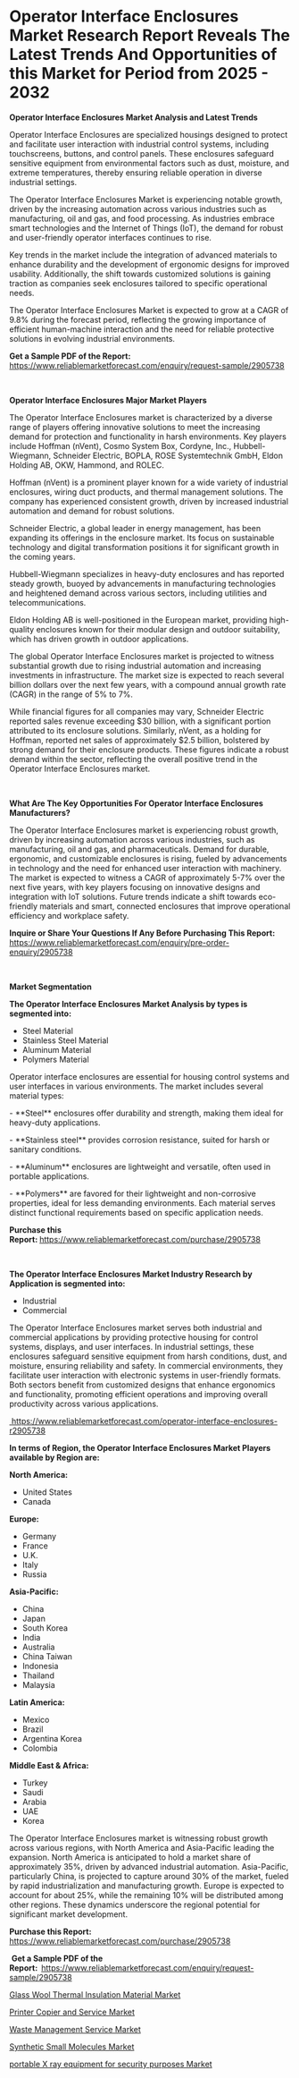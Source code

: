 <p><h1>Operator Interface Enclosures Market Research Report Reveals The Latest Trends And Opportunities of this Market for Period from 2025 - 2032</h1></p><p><strong>Operator Interface Enclosures Market Analysis and Latest Trends</strong></p>
<p><p>Operator Interface Enclosures are specialized housings designed to protect and facilitate user interaction with industrial control systems, including touchscreens, buttons, and control panels. These enclosures safeguard sensitive equipment from environmental factors such as dust, moisture, and extreme temperatures, thereby ensuring reliable operation in diverse industrial settings. </p><p>The Operator Interface Enclosures Market is experiencing notable growth, driven by the increasing automation across various industries such as manufacturing, oil and gas, and food processing. As industries embrace smart technologies and the Internet of Things (IoT), the demand for robust and user-friendly operator interfaces continues to rise. </p><p>Key trends in the market include the integration of advanced materials to enhance durability and the development of ergonomic designs for improved usability. Additionally, the shift towards customized solutions is gaining traction as companies seek enclosures tailored to specific operational needs. </p><p>The Operator Interface Enclosures Market is expected to grow at a CAGR of 9.8% during the forecast period, reflecting the growing importance of efficient human-machine interaction and the need for reliable protective solutions in evolving industrial environments.</p></p>
<p><strong>Get a Sample PDF of the Report:&nbsp;</strong> <a href="https://www.reliablemarketforecast.com/enquiry/request-sample/2905738?utm_campaign=1888&utm_medium=2&utm_source=Github&utm_content=ia&utm_term=12032025&utm_id=operator-interface-enclosures">https://www.reliablemarketforecast.com/enquiry/request-sample/2905738</a></p>
<p>&nbsp;</p>
<p><strong>Operator Interface Enclosures Major Market Players</strong></p>
<p><p>The Operator Interface Enclosures market is characterized by a diverse range of players offering innovative solutions to meet the increasing demand for protection and functionality in harsh environments. Key players include Hoffman (nVent), Cosmo System Box, Cordyne, Inc., Hubbell-Wiegmann, Schneider Electric, BOPLA, ROSE Systemtechnik GmbH, Eldon Holding AB, OKW, Hammond, and ROLEC.</p><p>Hoffman (nVent) is a prominent player known for a wide variety of industrial enclosures, wiring duct products, and thermal management solutions. The company has experienced consistent growth, driven by increased industrial automation and demand for robust solutions.</p><p>Schneider Electric, a global leader in energy management, has been expanding its offerings in the enclosure market. Its focus on sustainable technology and digital transformation positions it for significant growth in the coming years.</p><p>Hubbell-Wiegmann specializes in heavy-duty enclosures and has reported steady growth, buoyed by advancements in manufacturing technologies and heightened demand across various sectors, including utilities and telecommunications.</p><p>Eldon Holding AB is well-positioned in the European market, providing high-quality enclosures known for their modular design and outdoor suitability, which has driven growth in outdoor applications.</p><p>The global Operator Interface Enclosures market is projected to witness substantial growth due to rising industrial automation and increasing investments in infrastructure. The market size is expected to reach several billion dollars over the next few years, with a compound annual growth rate (CAGR) in the range of 5% to 7%.</p><p>While financial figures for all companies may vary, Schneider Electric reported sales revenue exceeding $30 billion, with a significant portion attributed to its enclosure solutions. Similarly, nVent, as a holding for Hoffman, reported net sales of approximately $2.5 billion, bolstered by strong demand for their enclosure products. These figures indicate a robust demand within the sector, reflecting the overall positive trend in the Operator Interface Enclosures market.</p></p>
<p>&nbsp;</p>
<p><strong>What Are The Key Opportunities For Operator Interface Enclosures Manufacturers?</strong></p>
<p><p>The Operator Interface Enclosures market is experiencing robust growth, driven by increasing automation across various industries, such as manufacturing, oil and gas, and pharmaceuticals. Demand for durable, ergonomic, and customizable enclosures is rising, fueled by advancements in technology and the need for enhanced user interaction with machinery. The market is expected to witness a CAGR of approximately 5-7% over the next five years, with key players focusing on innovative designs and integration with IoT solutions. Future trends indicate a shift towards eco-friendly materials and smart, connected enclosures that improve operational efficiency and workplace safety.</p></p>
<p><strong>Inquire or Share Your Questions If Any Before Purchasing This Report:</strong> <a href="https://www.reliablemarketforecast.com/enquiry/pre-order-enquiry/2905738?utm_campaign=1888&utm_medium=2&utm_source=Github&utm_content=ia&utm_term=12032025&utm_id=operator-interface-enclosures">https://www.reliablemarketforecast.com/enquiry/pre-order-enquiry/2905738</a></p>
<p>&nbsp;</p>
<p><strong>Market Segmentation</strong></p>
<p><strong>The Operator Interface Enclosures Market Analysis by types is segmented into:</strong></p>
<p><ul><li>Steel Material</li><li>Stainless Steel Material</li><li>Aluminum Material</li><li>Polymers Material</li></ul></p>
<p><p>Operator interface enclosures are essential for housing control systems and user interfaces in various environments. The market includes several material types: </p><p>- **Steel** enclosures offer durability and strength, making them ideal for heavy-duty applications. </p><p>- **Stainless steel** provides corrosion resistance, suited for harsh or sanitary conditions. </p><p>- **Aluminum** enclosures are lightweight and versatile, often used in portable applications. </p><p>- **Polymers** are favored for their lightweight and non-corrosive properties, ideal for less demanding environments. Each material serves distinct functional requirements based on specific application needs.</p></p>
<p><strong>Purchase this Report:&nbsp;</strong><a href="https://www.reliablemarketforecast.com/purchase/2905738?utm_campaign=1888&utm_medium=2&utm_source=Github&utm_content=ia&utm_term=12032025&utm_id=operator-interface-enclosures">https://www.reliablemarketforecast.com/purchase/2905738</a></p>
<p>&nbsp;</p>
<p><strong>The Operator Interface Enclosures Market Industry Research by Application is segmented into:</strong></p>
<p><ul><li>Industrial</li><li>Commercial</li></ul></p>
<p><p>The Operator Interface Enclosures market serves both industrial and commercial applications by providing protective housing for control systems, displays, and user interfaces. In industrial settings, these enclosures safeguard sensitive equipment from harsh conditions, dust, and moisture, ensuring reliability and safety. In commercial environments, they facilitate user interaction with electronic systems in user-friendly formats. Both sectors benefit from customized designs that enhance ergonomics and functionality, promoting efficient operations and improving overall productivity across various applications.</p></p>
<p><a href="https://www.reliablemarketforecast.com/operator-interface-enclosures-r2905738?utm_campaign=1888&utm_medium=2&utm_source=Github&utm_content=ia&utm_term=12032025&utm_id=operator-interface-enclosures">&nbsp;https://www.reliablemarketforecast.com/operator-interface-enclosures-r2905738</a></p>
<p><strong>In terms of Region, the Operator Interface Enclosures Market Players available by Region are:</strong></p>
<p>
    <p> <strong> North America: </strong>
        <ul>
            <li>United States</li>
            <li>Canada</li>
        </ul>
        </p> 
    <p> <strong> Europe: </strong>
        <ul>
            <li>Germany</li>
            <li>France</li>
            <li>U.K.</li>
            <li>Italy</li>
            <li>Russia</li>
        </ul>
        </p> 
    <p> <strong> Asia-Pacific: </strong>
        <ul>
            <li>China</li>
            <li>Japan</li>
            <li>South Korea</li>
            <li>India</li>
            <li>Australia</li>
            <li>China Taiwan</li>
            <li>Indonesia</li>
            <li>Thailand</li>
            <li>Malaysia</li>
        </ul>
        </p> 
    <p> <strong> Latin America: </strong>
        <ul>
            <li>Mexico</li>
            <li>Brazil</li>
            <li>Argentina Korea</li>
            <li>Colombia</li>
        </ul>
        </p> 
    <p> <strong> Middle East & Africa: </strong>
        <ul>
            <li>Turkey</li>
            <li>Saudi</li>
            <li>Arabia</li>
            <li>UAE</li>
            <li>Korea</li>
        </ul>
    </p>
    </p>
<p><p>The Operator Interface Enclosures market is witnessing robust growth across various regions, with North America and Asia-Pacific leading the expansion. North America is anticipated to hold a market share of approximately 35%, driven by advanced industrial automation. Asia-Pacific, particularly China, is projected to capture around 30% of the market, fueled by rapid industrialization and manufacturing growth. Europe is expected to account for about 25%, while the remaining 10% will be distributed among other regions. These dynamics underscore the regional potential for significant market development.</p></p>
<p><strong>Purchase this Report: </strong><a href="https://www.reliablemarketforecast.com/purchase/2905738?utm_campaign=1888&utm_medium=2&utm_source=Github&utm_content=ia&utm_term=12032025&utm_id=operator-interface-enclosures">https://www.reliablemarketforecast.com/purchase/2905738</a></p>
<p>&nbsp;<strong>Get a Sample PDF of the Report:&nbsp;&nbsp;</strong><a href="https://www.reliablemarketforecast.com/enquiry/request-sample/2905738?utm_campaign=1888&utm_medium=2&utm_source=Github&utm_content=ia&utm_term=12032025&utm_id=operator-interface-enclosures">https://www.reliablemarketforecast.com/enquiry/request-sample/2905738</a></p>
<p><strong></strong></p>
<p><p><a href="https://github.com/hartsockdonnette82/Market-Research-Report-List-1/blob/main/glass-wool-thermal-insulation-material-market.md?utm_campaign=1888&utm_medium=2&utm_source=Github&utm_content=ia&utm_term=12032025&utm_id=operator-interface-enclosures">Glass Wool Thermal Insulation Material Market</a></p><p><a href="https://github.com/penglatilles/Market-Research-Report-List-1/blob/main/printer-copier-and-service-market.md?utm_campaign=1888&utm_medium=2&utm_source=Github&utm_content=ia&utm_term=12032025&utm_id=operator-interface-enclosures">Printer Copier and Service Market</a></p><p><a href="https://github.com/ternainglin/Market-Research-Report-List-1/blob/main/waste-management-service-market.md?utm_campaign=1888&utm_medium=2&utm_source=Github&utm_content=ia&utm_term=12032025&utm_id=operator-interface-enclosures">Waste Management Service Market</a></p><p><a href="https://github.com/akaalahk/Market-Research-Report-List-1/blob/main/synthetic-small-molecules-market.md?utm_campaign=1888&utm_medium=2&utm_source=Github&utm_content=ia&utm_term=12032025&utm_id=operator-interface-enclosures">Synthetic Small Molecules Market</a></p><p><a href="https://github.com/saaindosya/Market-Research-Report-List-1/blob/main/portable-x-ray-equipment-for-security-purposes-market.md?utm_campaign=1888&utm_medium=2&utm_source=Github&utm_content=ia&utm_term=12032025&utm_id=operator-interface-enclosures">portable X ray equipment for security purposes Market</a></p></p>